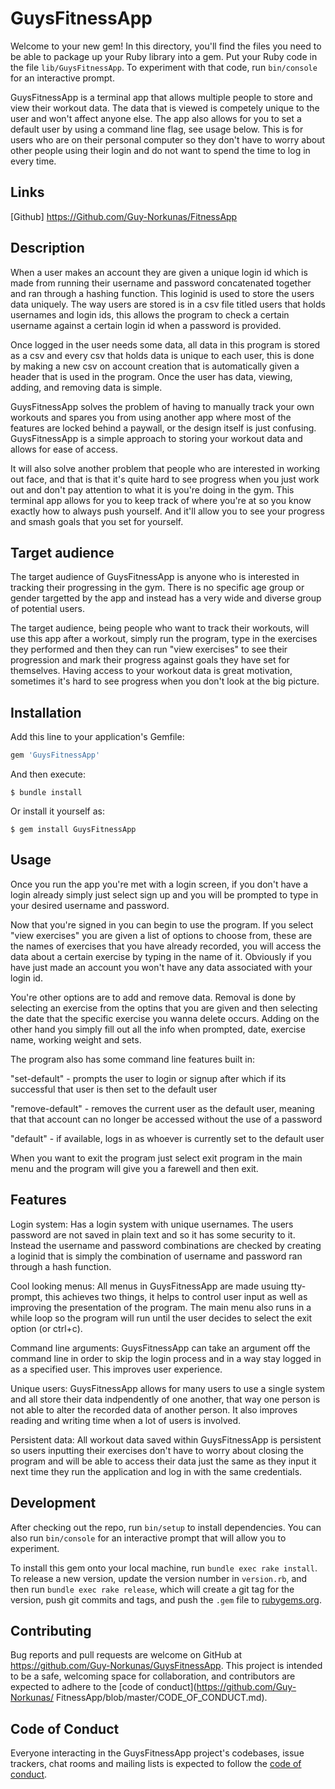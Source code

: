 # GuysFitnessApp

Welcome to your new gem! In this directory, you'll find the files you need to be able to package up your Ruby library into a gem. Put your Ruby code in the file `lib/GuysFitnessApp`. To experiment with that code, run `bin/console` for an interactive prompt.

GuysFitnessApp is a terminal app that allows multiple people to store and view their workout data. The data that is viewed is competely unique to the user and won't affect anyone else. The app also allows for you to set a default user by using a command line flag, see usage below. This is for users who are on their personal computer so they don't have to worry about other people using their login and do not want to spend the time to log in every time.


## Links
[Github] https://Github.com/Guy-Norkunas/FitnessApp

## Description

When a user makes an account they are given a unique login id which is made from running their username and password concatenated together and ran through a hashing function. This loginid is used to store the users data uniquely. The way users are stored is in a csv file titled users that holds usernames and login ids, this allows the program to check a certain username against a certain login id when a password is provided. 

Once logged in the user needs some data, all data in this program is stored as a csv and every csv that holds data is unique to each user, this is done by making a new csv on account creation that is automatically given a header that is used in the program. Once the user has data, viewing, adding, and removing data is simple.

GuysFitnessApp solves the problem of having to manually track your own workouts and spares you from using another app where most of the features are locked behind a paywall, or the design itself is just confusing. GuysFitnessApp is a simple approach to storing your workout data and allows for ease of access.

It will also solve another problem that people who are interested in working out face, and that is that it's quite hard to see progress when you just work out and don't pay attention to what it is you're doing in the gym. This terminal app allows for you to keep track of where you're at so you know exactly how to always push yourself. And it'll allow you to see your progress and smash goals that you set for yourself.

## Target audience

The target audience of GuysFitnessApp is anyone who is interested in tracking their progressing in the gym. There is no specific age group or gender targetted by the app and instead has a very wide and diverse group of potential users.

The target audience, being people who want to track their workouts, will use this app after a workout, simply run the program, type in the exercises they performed and then they can run "view exercises" to see their progression and mark their progress against goals they have set for themselves. Having access to your workout data is great motivation, sometimes it's hard to see progress when you don't look at the big picture.

## Installation

Add this line to your application's Gemfile:

```ruby
gem 'GuysFitnessApp'
```

And then execute:

    $ bundle install

Or install it yourself as:

    $ gem install GuysFitnessApp

## Usage

Once you run the app you're met with a login screen, if you don't have a login already simply just select sign up and you will be prompted to type in your desired username and password.

Now that you're signed in you can begin to use the program. If you select "view exercises" you are given a list of options to choose from, these are the names of exercises that you have already recorded, you will access the data about a certain exercise by typing in the name of it. Obviously if you have just made an account you won't have any data associated with your login id. 

You're other options are to add and remove data. Removal is done by selecting an exercise from the optins that you are given and then selecting the date that the specific exercise you wanna delete occurs. Adding on the other hand you simply fill out all the info when prompted, date, exercise name, working weight and sets.

The program also has some command line features built in:

  "set-default" - prompts the user to login or signup after which if its successful that user is then set to the default user

  "remove-default" - removes the current user as the default user, meaning that that account can no longer be accessed without the use of a password

  "default" - if available, logs in as whoever is currently set to the default user

When you want to exit the program just select exit program in the main menu and the program will give you a farewell and then exit.

## Features

Login system:
Has a login system with unique usernames. The users password are not saved in plain text and so it has some security to it. Instead the username and password combinations are checked by creating a loginid that is simply the combination of username and password ran through a hash function.

Cool looking menus:
All menus in GuysFitnessApp are made usuing tty-prompt, this achieves two things, it helps to control user input as well as improving the presentation of the program. The main menu also runs in a while loop so the program will run until the user decides to select the exit option (or ctrl+c).

Command line arguments:
GuysFitnessApp can take an argument off the command line in order to skip the login process and in a way stay logged in as a specified user. This improves user experience.

Unique users:
GuysFitnessApp allows for many users to use a single system and all store their data indpendently of one another, that way one person is not able to alter the recorded data of another person. It also improves reading and writing time when a lot of users is involved.

Persistent data:
All workout data saved within GuysFitnessApp is persistent so users inputting their exercises don't have to worry about closing the program and will be able to access their data just the same as they input it next time they run the application and log in with the same credentials.


## Development

After checking out the repo, run `bin/setup` to install dependencies. You can also run `bin/console` for an interactive prompt that will allow you to experiment.

To install this gem onto your local machine, run `bundle exec rake install`. To release a new version, update the version number in `version.rb`, and then run `bundle exec rake release`, which will create a git tag for the version, push git commits and tags, and push the `.gem` file to [rubygems.org](https://rubygems.org).

## Contributing

Bug reports and pull requests are welcome on GitHub at https://github.com/Guy-Norkunas/GuysFitnessApp. This project is intended to be a safe, welcoming space for collaboration, and contributors are expected to adhere to the [code of conduct](https://github.com/Guy-Norkunas/  FitnessApp/blob/master/CODE_OF_CONDUCT.md).


## Code of Conduct

Everyone interacting in the GuysFitnessApp project's codebases, issue trackers, chat rooms and mailing lists is expected to follow the [code of conduct](https://github.com/Guy-Norkunas/FitnessApp/blob/master/CODE_OF_CONDUCT.md).
